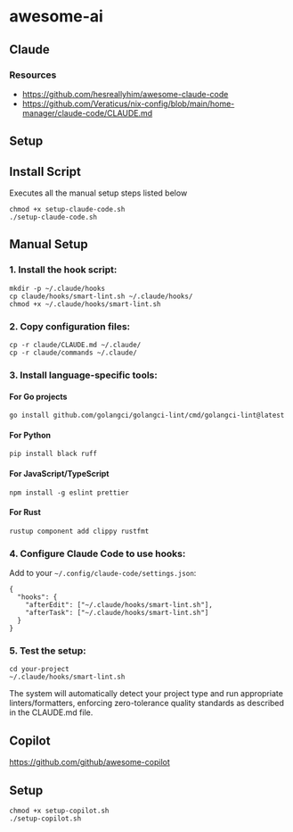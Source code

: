 # awesome-ai


## Claude
### Resources
- https://github.com/hesreallyhim/awesome-claude-code
- https://github.com/Veraticus/nix-config/blob/main/home-manager/claude-code/CLAUDE.md


## Setup
## Install Script
Executes all the manual setup steps listed below
```
chmod +x setup-claude-code.sh
./setup-claude-code.sh
```

 ## Manual Setup
  ### 1. Install the hook script:
  ```
  mkdir -p ~/.claude/hooks
  cp claude/hooks/smart-lint.sh ~/.claude/hooks/
  chmod +x ~/.claude/hooks/smart-lint.sh
  ```
  ### 2. Copy configuration files:
  ```
  cp -r claude/CLAUDE.md ~/.claude/
  cp -r claude/commands ~/.claude/
  ```

  ### 3. Install language-specific tools:
  #### For Go projects
  ```
  go install github.com/golangci/golangci-lint/cmd/golangci-lint@latest
  ```

  #### For Python 
  ```
  pip install black ruff
  ```

  #### For JavaScript/TypeScript
  ```
  npm install -g eslint prettier
  ```
  
  #### For Rust
  ```
  rustup component add clippy rustfmt
  ```

  ### 4. Configure Claude Code to use hooks:
  Add to your `~/.config/claude-code/settings.json`:
  ```
  {
    "hooks": {
      "afterEdit": ["~/.claude/hooks/smart-lint.sh"],
      "afterTask": ["~/.claude/hooks/smart-lint.sh"]
    }
  }
```
  ### 5. Test the setup:
  ```
  cd your-project
  ~/.claude/hooks/smart-lint.sh
  ```

  The system will automatically detect your project type and run appropriate linters/formatters,
  enforcing zero-tolerance quality standards as described in the CLAUDE.md file.

## Copilot
https://github.com/github/awesome-copilot

## Setup
```
chmod +x setup-copilot.sh
./setup-copilot.sh
```